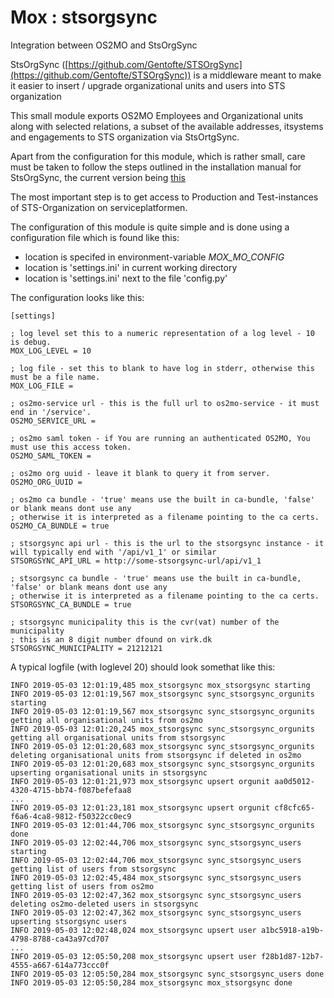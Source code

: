 # Mox : stsorgsync

Integration between OS2MO and StsOrgSync

StsOrgSync ([https://github.com/Gentofte/STSOrgSync](https://github.com/Gentofte/STSOrgSync)) is a middleware meant to make it easier to 
insert / upgrade organizational units and users into STS organization

This small module exports OS2MO Employees and Organizational units along with selected relations, a subset of the available addresses, itsystems and engagements to STS organization via StsOrtgSync.

Apart from the configuration for this module, which is rather small, care must be taken to follow the steps outlined in the installation manual for StsOrgSync, 
the current version being [this](https://github.com/Gentofte/STSOrgSync/raw/master/Documentation/Installation%20Guide.docx)

The most important step is to get access to Production and Test-instances of STS-Organization on serviceplatformen.

The configuration of this module is quite simple and is done using a configuration file which is found like this:

* location is specifed in environment-variable *MOX_MO_CONFIG*
* location is 'settings.ini' in current working directory
* location is 'settings.ini' next to the file 'config.py'


The configuration looks like this:

    [settings]

    ; log level set this to a numeric representation of a log level - 10 is debug.
    MOX_LOG_LEVEL = 10 

    ; log file - set this to blank to have log in stderr, otherwise this must be a file name. 
    MOX_LOG_FILE =

    ; os2mo-service url - this is the full url to os2mo-service - it must end in '/service'.
    OS2MO_SERVICE_URL = 

    ; os2mo saml token - if You are running an authenticated OS2MO, You must use this access token.
    OS2MO_SAML_TOKEN =

    ; os2mo org uuid - leave it blank to query it from server. 
    OS2MO_ORG_UUID = 
    
    ; os2mo ca bundle - 'true' means use the built in ca-bundle, 'false' or blank means dont use any
    ; otherwise it is interpreted as a filename pointing to the ca certs.
    OS2MO_CA_BUNDLE = true

    ; stsorgsync api url - this is the url to the stsorgsync instance - it will typically end with '/api/v1_1' or similar 
    STSORGSYNC_API_URL = http://some-stsorgsync-url/api/v1_1

    ; stsorgsync ca bundle - 'true' means use the built in ca-bundle, 'false' or blank means dont use any
    ; otherwise it is interpreted as a filename pointing to the ca certs.
    STSORGSYNC_CA_BUNDLE = true

    ; stsorgsync municipality this is the cvr(vat) number of the municipality
    ; this is an 8 digit number dfound on virk.dk
    STSORGSYNC_MUNICIPALITY = 21212121



A typical logfile (with loglevel 20) should look somethat like this:

    INFO 2019-05-03 12:01:19,485 mox_stsorgsync mox_stsorgsync starting
    INFO 2019-05-03 12:01:19,567 mox_stsorgsync sync_stsorgsync_orgunits starting
    INFO 2019-05-03 12:01:19,567 mox_stsorgsync sync_stsorgsync_orgunits getting all organisational units from os2mo
    INFO 2019-05-03 12:01:20,245 mox_stsorgsync sync_stsorgsync_orgunits getting all organisational units from stsorgsync
    INFO 2019-05-03 12:01:20,683 mox_stsorgsync sync_stsorgsync_orgunits deleting organisational units from stsorgsync if deleted in os2mo
    INFO 2019-05-03 12:01:20,683 mox_stsorgsync sync_stsorgsync_orgunits upserting organisational units in stsorgsync
    INFO 2019-05-03 12:01:21,973 mox_stsorgsync upsert orgunit aa0d5012-4320-4715-bb74-f087befefaa8
    ...
    INFO 2019-05-03 12:01:23,181 mox_stsorgsync upsert orgunit cf8cfc65-f6a6-4ca8-9812-f50322cc0ec9
    INFO 2019-05-03 12:01:44,706 mox_stsorgsync sync_stsorgsync_orgunits done
    INFO 2019-05-03 12:02:44,706 mox_stsorgsync sync_stsorgsync_users starting
    INFO 2019-05-03 12:02:44,706 mox_stsorgsync sync_stsorgsync_users getting list of users from stsorgsync
    INFO 2019-05-03 12:02:45,484 mox_stsorgsync sync_stsorgsync_users getting list of users from os2mo
    INFO 2019-05-03 12:02:47,362 mox_stsorgsync sync_stsorgsync_users deleting os2mo-deleted users in stsorgsync
    INFO 2019-05-03 12:02:47,362 mox_stsorgsync sync_stsorgsync_users upserting stsorgsync users
    INFO 2019-05-03 12:02:48,024 mox_stsorgsync upsert user a1bc5918-a19b-4798-8788-ca43a97cd707
    ...
    INFO 2019-05-03 12:05:50,208 mox_stsorgsync upsert user f28b1d87-12b7-4555-a667-614a773ccc0f
    INFO 2019-05-03 12:05:50,284 mox_stsorgsync sync_stsorgsync_users done
    INFO 2019-05-03 12:05:50,284 mox_stsorgsync mox_stsorgsync done


